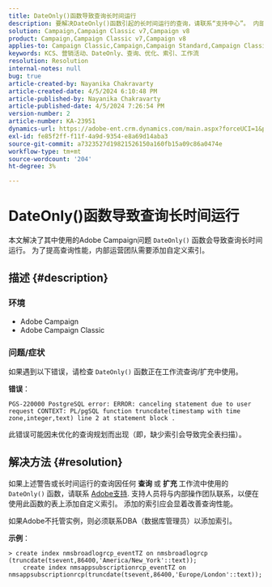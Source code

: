 ```yaml
---
title: DateOnly()函数导致查询长时间运行
description: 要解决DateOnly()函数引起的长时间运行的查询，请联系“支持中心”。 内部运营团队需要添加自定义索引。
solution: Campaign,Campaign Classic v7,Campaign v8
product: Campaign,Campaign Classic v7,Campaign v8
applies-to: Campaign Classic,Campaign,Campaign Standard,Campaign Classic v7,Campaign v8
keywords: KCS、营销活动、DateOnly、查询、优化、索引、工作流
resolution: Resolution
internal-notes: null
bug: true
article-created-by: Nayanika Chakravarty
article-created-date: 4/5/2024 6:10:48 PM
article-published-by: Nayanika Chakravarty
article-published-date: 4/5/2024 7:26:54 PM
version-number: 2
article-number: KA-23951
dynamics-url: https://adobe-ent.crm.dynamics.com/main.aspx?forceUCI=1&pagetype=entityrecord&etn=knowledgearticle&id=cd1ce2ce-77f3-ee11-904c-6045bd006704
exl-id: fe85f2ff-f11f-4a9d-9354-e8a69d14aba3
source-git-commit: a7323527d19821526150a160fb15a09c86a0474e
workflow-type: tm+mt
source-wordcount: '204'
ht-degree: 3%

---
```


# DateOnly()函数导致查询长时间运行


本文解决了其中使用的Adobe Campaign问题 `DateOnly()` 函数会导致查询长时间运行。 为了提高查询性能，内部运营团队需要添加自定义索引。

## 描述 {#description}


### 环境

- Adobe Campaign
- Adobe Campaign Classic


### 问题/症状

如果遇到以下错误，请检查 `DateOnly()` 函数正在工作流查询/扩充中使用。

<b>错误</b>：


```
PGS-220000 PostgreSQL error: ERROR: canceling statement due to user request CONTEXT: PL/pgSQL function truncdate(timestamp with time zone,integer,text) line 2 at statement block .
```


此错误可能因未优化的查询规划而出现（即，缺少索引会导致完全表扫描）。


## 解决方法 {#resolution}


如果上述警告或长时间运行的查询因任何 <b>查询 </b>或 <b>扩充 </b>工作流中使用的 `DateOnly()` 函数，请联系 [Adobe支持](https://experienceleague.adobe.com/en/docs/campaign-classic/using/getting-started/support#support). 支持人员将与内部操作团队联系，以便在使用此函数的表上添加自定义索引。 添加的索引应会显着改善查询性能。

如果Adobe不托管实例，则必须联系DBA（数据库管理员）以添加索引。

<b>示例</b>：


```
> create index nmsbroadlogrcp_eventTZ on nmsbroadlogrcp (truncdate(tsevent,86400,'America/New_York'::text));
    create index nmsappsubscriptionrcp_eventTZ on nmsappsubscriptionrcp(truncdate(tsevent,86400,'Europe/London'::text));
```
